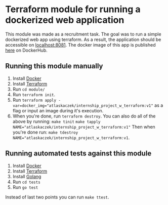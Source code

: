 # Terraform module for running a dockerized web application
This module was made as a recruitment task. The goal was to run a simple dockerized web app using terraform. As a result, the application should be accessible on [localhost:8081](http://localhost:8081). The docker image of this app is published [here](https://hub.docker.com/r/atlaskaczek/internship_project_w_terraform/tags) on DockerHub.
## Running this module manually

1. Install [Docker](https://docs.docker.com/get-docker/)
1. Install [Terraform](https://www.terraform.io/)
1. Run `cd module/`
1. Run `terraform init`.
1. Run `terraform apply -var=docker_img="atlaskaczek/internship_project_w_terraform:v1"`
    as a flag or input an image during it's execution.
1. When you're done, run `terraform destroy`.
You can also do all of the above by running:
`make tinit`
`make tapply NAME="atlaskaczek/internship_project_w_terraform:v1"`
Then when you're done run:
`make tdestroy NAME="atlaskaczek/internship_project_w_terraform:v1`.
## Running automated tests against this module

1. Install [Docker](https://docs.docker.com/get-docker/)
1. Install [Terraform](https://www.terraform.io/)
1. Install [Golang](https://golang.org/)
1. Run `cd tests`
1. Run `go test`

Instead of last two points you can run `make ttest`.